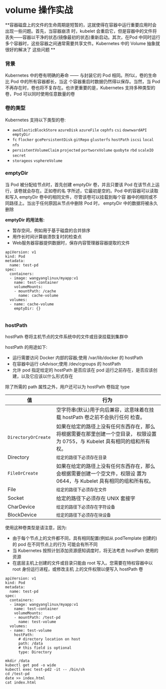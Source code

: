 # volume 操作实战

**容器磁盘上的文件的生命周期是短暂的，这就使得在容器中运行重要应用时会出现一些问题。首先，当容器崩溃 时，kubelet 会重启它，但是容器中的文件将丢失——容器以干净的状态(镜像最初的状态)重新启动。其次，在Pod 中同时运行多个容器时，这些容器之间通常需要共享文件。Kubernetes 中的 Volume 抽象就很好的解决了 这些问题 **

### 背景

Kubernetes 中的卷有明确的寿命 —— 与封装它的 Pod 相同。所f以，卷的生命比 Pod 中的所有容器都长，当这 个容器重启时数据仍然得以保存。当然，当 Pod 不再存在时，卷也将不复存在。也许更重要的是，Kubernetes 支持多种类型的卷，Pod 可以同时使用任意数量的卷

### 卷的类型

Kubernetes 支持以下类型的卷:

- `awsElasticBlockStore` `azureDisk` `azureFile` `cephfs` `csi` `downwardAPI emptyDir`
- `fc` `flocker` `gcePersistentDisk`  `gitRepo` `glusterfs` `hostPath` `iscsi` `local` `nfs`
- `persistentVolumeClaim` `projected` `portworxVolume` `quobyte` `rbd` `scaleIO` `secret`
- `storageos` `vsphereVolume`



### emptyDir

当 Pod 被分配给节点时，首先创建 emptyDir 卷，并且只要该 Pod 在该节点上运行，该卷就会存在。正如卷的名 字所述，它最初是空的。Pod 中的容器可以读取和写入 emptyDir 卷中的相同文件，尽管该卷可以挂载到每个容 器中的相同或不同路径上。当出于任何原因从节点中删除 Pod 时， emptyDir 中的数据将被永久删除

**emptyDir 的用法有:**

- 暂存空间，例如用于基于磁盘的合并排序
- 用作长时间计算崩溃恢复时的检查点
- Web服务器容器提供数据时，保存内容管理器容器提取的文件



```
apiVersion: v1
kind: Pod
metadata:
  name: test-pd
spec:
  containers:
  - image: wangyanglinux/myapp:v1
    name: test-container
    volumeMounts:
    - mountPath: /cache
      name: cache-volume
  volumes:
  - name: cache-volume
    emptyDir: {}
  
```

### hostPath

hostPath 卷将主机节点的文件系统中的文件或目录挂载到集群中

hostPath 的用途如下:

- 运行需要访问 Docker 内部的容器;使用 /var/lib/docker 的 hostPath
- 在容器中运行 cAdvisor;使用 /dev/cgroups 的 hostPath
- 允许 pod 指定给定的 hostPath 是否应该在 pod 运行之前存在，是否应该创建，以及它应该以什么形式存在

除了所需的 path 属性之外，用户还可以为 hostPath 卷指定 type

| 值                   | 行为 |
| -- | ------ |
|                      | 空字符串(默认)用于向后兼容，这意味着在挂载 hostPath 卷之前不会执行任何 检查。 |
| `DirectoryOrCreate ` | 如果在给定的路径上没有任何东西存在，那么将根据需要在那里创建一个空目录， 权限设置为 0755，与 Kubelet 具有相同的组和所有权。 |
| Directory            | `给定的路径下必须存在目录 `                                  |
| `FileOrCreate `      | 如果在给定的路径上没有任何东西存在，那么会根据需要创建一个空文件，权限设 置为 0644，与 Kubelet 具有相同的组和所有权。 |
| File                 | `给定的路径下必须存在文件 `                                  |
| Socket               | 给定的路径下必须存在 UNIX 套接字                             |
| CharDevice           | `给定的路径下必须存在字符设备 `                              |
| BlockDevice          | `给定的路径下必须存在块设备 `                                |



使用这种卷类型是请注意，因为:
- 由于每个节点上的文件都不同，具有相同配置(例如从 podTemplate 创建的)的 pod 在不同节点上的行为 可能会有所不同
- 当 Kubernetes 按照计划添加资源感知调度时，将无法考虑 hostPath 使用的资源
- 在底层主机上创建的文件或目录只能由 root 写入。您需要在特权容器中以 root 身份运行进程，或修改主机 上的文件权限以便写入 hostPath 卷

```
apiVersion: v1
kind: Pod
metadata:
  name: test-pd
spec:
  containers:
  - image: wangyanglinux/myapp:v1
    name: test-container
    volumeMounts:
    - mountPath: /test-pd
      name: test-volume
  volumes:
  - name: test-volume
    hostPath:
      # directory location on host
      path: /data
      # this field is optional
      type: Directory
```

```
mkdir /data
kubectl get pod -o wide
kubectl exec test-pd2 -it -- /bin/sh
cd /test-pd
date >> index.html
cat index.html

```

